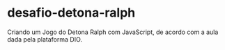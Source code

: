 # desafio-detona-ralph
Criando um Jogo do Detona Ralph com JavaScript, de acordo com a aula dada pela plataforma DIO.
